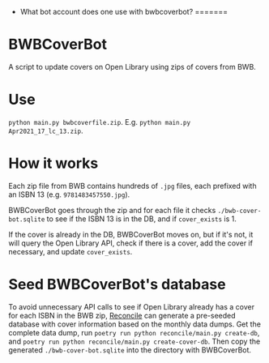 * What bot account does one use with bwbcoverbot?
=======
# BWBCoverBot
A script to update covers on Open Library using zips of covers from BWB.

# Use
`python main.py bwbcoverfile.zip`. E.g. `python main.py Apr2021_17_lc_13.zip`.

# How it works
Each zip file from BWB contains hundreds of `.jpg` files, each prefixed with an ISBN 13 (e.g. `9781483457550.jpg`).

BWBCoverBot goes through the zip and for each file it checks `./bwb-cover-bot.sqlite` to see if the ISBN 13 is in the DB, and if `cover_exists` is 1.

If the cover is already in the DB, BWBCoverBot moves on, but if it's not, it will query the Open Library API, check if there is a cover, add the cover if necessary, and update `cover_exists`.

# Seed BWBCoverBot's database
To avoid unnecessary API calls to see if Open Library already has a cover for each ISBN in the BWB zip, [Reconcile](https://github.com/scottbarnes/reconcile/) can generate a pre-seeded database with cover information based on the monthly data dumps. Get the complete data dump, run `poetry run python reconcile/main.py create-db`, and `poetry run python reconcile/main.py create-cover-db`. Then copy the generated `./bwb-cover-bot.sqlite` into the directory with BWBCoverBot.

